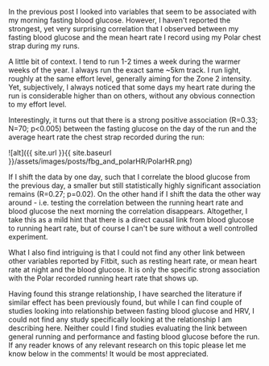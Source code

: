 In the previous post I looked into variables that seem to be associated with my morning fasting blood glucose.
However, I haven't reported the strongest, yet very surprising correlation that I observed between my fasting 
blood glucose and the mean heart rate I record using my Polar chest strap during my runs. 

A little bit of context. I tend to run 1-2 times a week during the warmer weeks of the year. I always run the exact same ~5km 
track. I run light, roughly at the same effort level, generally aiming for the Zone 2 intensity. Yet, subjectively, I always 
noticed that some days my heart rate during the run is considerable higher than on others, without any obvious connection to 
my effort level.

Interestingly, it turns out that there is a strong positive association (R=0.33; N=70; p<0.005) between the fasting glucose on the day 
of the run and the average heart rate the chest strap recorded during the run: 

![alt]({{ site.url }}{{ site.baseurl }}/assets/images/posts/fbg_and_polarHR/PolarHR.png) 

If I shift the data by one day, such that I correlate the blood glucose from the previous day, a smaller but still statistically 
highly significant association remains (R=0.27; p=0.02). On the other hand if I shift the data the other way around - i.e. testing the 
correlation between the running heart rate and blood glucose the next morning the correlation disappears. Altogether, I take this 
as a mild hint that there is a direct causal link from blood glucose to running heart rate, but of course I can't be sure without 
a well controlled experiment. 

What I also find intriguing is that I could not find any other link between other variables reported by Fitbit, such as resting heart rate, 
or mean heart rate at night and the blood glucose. It is only the specific strong association with the Polar recorded running heart rate 
that shows up.

Having found this strange relationship, I have searched the literature if similar effect has been previously found, but 
while I can find couple of studies looking into relationship between fasting blood glucose and HRV, I could not find any 
study specifically looking at the relationship I am describing here. Neither could I find studies evaluating the link  between 
general running and performance and fasting blood glucose before the run. If any reader knows of any relevant research on this 
topic please let me know below in the comments! It would be most appreciated.

